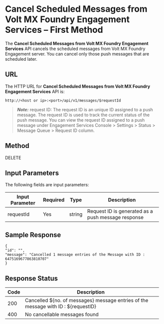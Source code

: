 
# Cancel Scheduled Messages from Volt MX Foundry Engagement Services – First Method

The **Cancel Scheduled Messages from Volt MX Foundry Engagement Services** API cancels the scheduled messages from Volt MX Foundry Engagement server. You can cancel only those push messages that are scheduled later.

## URL

The HTTP URL for **Cancel Scheduled Messages from Volt MX Foundry Engagement Services** API is:

```
http://<host or ip>:<port>/api/v1/messages/$requestId
```

> **_Note:_** request ID: The request ID is an unique ID assigned to a push message. The request ID is used to track the current status of the push message. You can view the request ID assigned to a push message under Engagement Services Console > Settings > Status > Message Queue > Request ID column.

## Method

DELETE

## Input Parameters

The following fields are input parameters:

| Input Parameter | Required | Type   | Description                                        |
| --------------- | -------- | ------ | -------------------------------------------------- |
| requestId       | Yes      | string | Request ID is generated as a push message response |

## Sample Response

```
{
"id": "",
"message": "Cancelled 1 message entries of the Message with ID : 6475169677863810707"
}
```

## Response Status

| Code | Description                                                                        |
| ---- | ---------------------------------------------------------------------------------- |
| 200  | Cancelled ${no. of messages} message entries of the message with ID : ${requestID} |
| 400  | No cancellable messages found                                                      |
